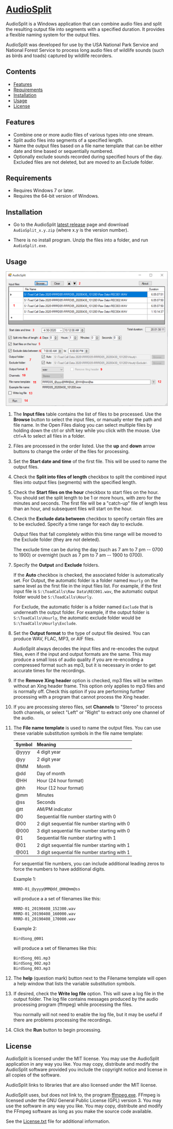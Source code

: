 [AudioSplit](https://github.com/dmcclimans/AudioSplit)
==========

AudioSplit is a Windows application that can combine audio files and split the resulting
output file into segments with a specified duration. It provides a flexible naming system
for the output files.

AudioSplit was developed for use by the USA National Park Service and National Forest Service
to process long audio files of wildlife sounds (such as birds and toads) captured by wildlife
recorders.

## Contents
* [Features](#features)
* [Requirements](#requirements)
* [Installation](#installation)
* [Usage](#usage)
* [License](#license)

## Features
* Combine one or more audio files of various types into one stream.
* Split audio files into segments of a specified length.
* Name the output files based on a file name template that can be either date and
time based or sequentially numbered.
* Optionally exclude sounds recorded during specified hours of the day. Excluded files are not deleted, but
are moved to an Exclude folder.

## Requirements
* Requires Windows 7 or later.
* Requires the 64-bit version of Windows.

## Installation
* Go to the AudioSplit
  [latest release](https://github.com/dmcclimans/AudioSplit/releases/latest)
  page and download `AudioSplit_x.y.zip` (where x.y is the version number).

* There is no install program.
  Unzip the files into a folder, and run `AudioSplit.exe`.


## Usage
![Screenshot](Screenshot1.png)

1. The **Input files** table contains the list of files to be processed.
Use the **Browse** button to select the input files, or manually enter the path and
file name.
In the Open Files dialog you can select multiple files by holding down the ctrl or shift key
while you click with the mouse. Use ctrl+A to select all files in a folder.

2. Files are processed in the order listed.
Use the **up** and **down** arrow buttons to change the order of the files for processing.

3. Set the **Start date and time** of the first file. This will be used to name the output files.

4. Check the **Split into files of length** checkbox to split the combined input files
into output files (segments) with the specified length.

5. Check the **Start files on the hour** checkbox to start files on the hour. You should
set the split length to be 1 or more hours, with zero for the minutes and seconds. The first
file will be a "catch-up" file of length less than an hour, and subsequent files will
start on the hour.

6. Check the **Exclude data between** checkbox to specify certain files are to be
excluded.
Specify a time range for each day to exclude.

    Output files that fall completely within this time range will be moved to the Exclude
    folder (they are *not* deleted).

    The exclude time can be during the day (such as 7 am to 7 pm -- 0700 to 1900) or overnight
    (such as 7 pm to 7 am -- 1900 to 0700).

7. Specify the **Output** and **Exclude** folders.

    If the **Auto** checkbox is checked, the associated folder is automatically set. For
    Output, the automatic folder is a folder named `Hourly` on the same level as the first
    file in the input files list. For example, if the first input file is `S:\ToadCalls\Raw
    Data\REC001.wav`, the automatic output folder would be `S:\ToadCalls\Hourly`.

    For Exclude, the automatic folder is a folder named `Exclude` that is underneath the
    output folder. For example, if the output folder is `S:\ToadCalls\Hourly`, the automatic
    exclude folder would be `S:\ToadCalls\Hourly\Exclude`.

8. Set the **Output format** to the type of output file desired. You can produce WAV, FLAC,
MP3, or AIF files.

    AudioSplit always decodes the input files and re-encodes the output files, even if the
    input and output formats are the same. This may produce a small loss of audio quality if
    you are re-encoding a compressed format such as mp3, but it is necessary in order to get
    accurate times for the recordings.

9. If the **Remove Xing header** option is checked, mp3 files will be written without an
Xing header frame. This option only applies to mp3 files and is normally off.
Check this option if you are performing further processing with a program that cannot
process the Xing header.

10. If you are processing stereo files, set **Channels** to "Stereo" to process both
channels, or select "Left" or "Right" to extract only one channel of the audio.

11. The **File name template** is used to name the output files.
You can use these variable substitution symbols in the file name template:

    |Symbol|Meaning                                        |
    |------|-----------------------------------------------|
    |@yyyy |4 digit year                                   |
    |@yy   |2 digit year                                   |
    |@MM   |Month                                          |
    |@dd   |Day of month                                   |
    |@HH   |Hour (24 hour format)                          |
    |@hh   |Hour (12 hour format)                          |
    |@mm   |Minutes                                        |
    |@ss   |Seconds                                        |
    |@tt   |AM/PM indicator                                |
    |@0    |Sequential file number starting with 0         |
    |@00   |2 digit sequential file number starting with 0 |
    |@000  |3 digit sequential file number starting with 0 |
    |@1    |Sequential file number starting with 1         |
    |@01   |2 digit sequential file number starting with 1 |
    |@001  |3 digit sequential file number starting with 1 |

    For sequential file numbers, you can include additional leading zeros to force the
    numbers to have additional digits.

    Example 1:

        RRRD-01_@yyyy@MM@dd_@HH@mm@ss

    will produce a a set of filenames like this:

        RRRD-01_20190408_152300.wav
        RRRD-01_20190408_160000.wav
        RRRD-01_20190408_170000.wav

    Example 2:

    	BirdSong_@001

    will produce a set of filenames like this:

        BirdSong_001.mp3
        BirdSong_002.mp3
        BirdSong_003.mp3

12. The **help** (question mark) button next to the Filename template will open a help
window that lists the variable substitution symbols.

13. If desired, check the **Write log file** option. This will save a log file in the
output folder. The log file contains messages produced by the audio processing program
(ffmpeg) while processing the files.

    You normally will not need to enable the log file, but it may be useful if there are
    problems processing the recordings.

14. Click the **Run** button to begin processing.

## License
AudioSplit is licensed under the MIT license. You may use the AudioSplit application in
any way you like. You may copy, distribute and modify the AudioSplit software provided you
include the copyright notice and license in all copies of the software.

AudioSplit links to libraries that are also licensed under the MIT license.

AudioSplit uses, but does not link to, the program [ffmpeg.exe](https://ffmpeg.org/).
FFmpeg is licensed under the GNU General Public License (GPL) version 3. You may use the
software in any way you like. You may copy, distribute and modify the FFmpeg software as
long as you make the source code available.

See the [License.txt](License.txt) file for additional information.

